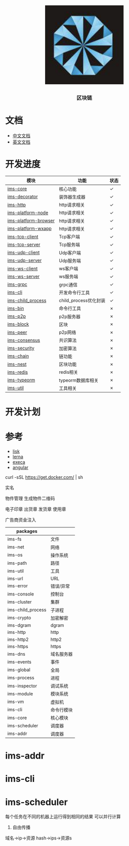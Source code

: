 <h1 align="center">
  <a href="libp2p.io"><img width="250" src="https://github.com/iwe7/nestchain/blob/master/static/logo/logo.png" /></a>
</h1>
<h3 align="center">区块链</h3>

# 文档

- [中文文档](./docs/cn/README.md)
- [英文文档](./docs/en/README.md)

# 开发进度

| 模块                                                    | 功能                | 状态 |
|-------------------------------------------------------|-------------------|----|
| [ims-core](./packages/ims-core/README.md)             | 核心功能              | ✓  |
| [ims-decorator](./packages/ims-core/README.md)        | 装饰器生成器            | ✓  |
| [ims-http](./packages/ims-http/README.md)             | http请求相关          | ✓  |
| [ims-platform-node](./packages/ims-http/README.md)    | http请求相关          | ✓  |
| [ims-platform-browser](./packages/ims-http/README.md) | http请求相关          | ✓  |
| [ims-platform-wxapp](./packages/ims-http/README.md)   | http请求相关          | ✓  |
| [ims-tcp-client](./packages/ims-tcp-client)           | Tcp客户端            | ✓  |
| [ims-tcp-server](./packages/ims-tcp-server)           | Tcp服务端            | ✓  |
| [ims-udp-client](./packages/ims-udp-client)           | Udp客户端            | ✓  |
| [ims-udp-server](./packages/ims-udp-server)           | Udp服务端            | ✓  |
| [ims-ws-client](./packages/ims-https-client)          | ws客户端             | ✓  |
| [ims-ws-server](./packages/ims-https-server)          | ws服务端             | ✓  |
| [ims-grpc](./packages/ims-grpc)                       | grpc通信            | ✓  |
| [ims-cli](./packages/ims-cli)                         | 开发命令行工具           | ✓  |
| [ims-child_process](./packages/ims-child_process)     | child_process优化封装 | ✓  |
| [ims-bin](./packages/ims-bin)                         | 命令行工具             | ✗  |
| [ims-p2p](./packages/ims-p2p)                         | p2p服务器            | ✗  |
| [ims-block](./packages/ims-block/README.md)           | 区块                | ✗  |
| [ims-peer](./packages/ims-peer/README.md)             | p2p网络             | ✗  |
| [ims-consensus](./packages/ims-consensus/README.md)   | 共识算法              | ✗  |
| [ims-security](./packages/ims-security/README.md)     | 加密算法              | ✗  |
| [ims-chain](./packages/ims-chain/README.md)           | 链功能               | ✗  |
| [ims-nest](./packages/ims-nest/README.md)             | 区块功能              | ✗  |
| [ims-redis](./packages/ims-redis/README.md)           | redis相关           | ✗  |
| [ims-typeorm](./packages/ims-typeorm/README.md)       | typeorm数据库相关      | ✗  |
| [ims-util](./packages/ims-util/README.md)             | 工具相关              | ✗  |

# 开发计划

# 参考
- [lisk](https://github.com/LiskHQ/lisk.git)
- [lerna](https://github.com/lerna/lerna.git)
- [execa](https://github.com/sindresorhus/execa.git)
- [angular](https://github.com/angular/angular)

curl -sSL https://get.docker.com/ | sh

实名

物件管理
生成物件二维码

电子印章
出货章 发货章 使用章

广告商资金注入

| packages          |       |
|-------------------|-------|
| ims-fs            | 文件    |
| ims-net           | 网络    |
| ims-os            | 操作系统  |
| ims-path          | 路径    |
| ims-util          | 工具    |
| ims-url           | URL   |
| ims-error         | 错误/异常 |
| ims-console       | 控制台   |
| ims-cluster       | 集群    |
| ims-child_process | 子进程   |
| ims-crypto        | 加密解密  |
| ims-dgram         | dgram |
| ims-http          | http  |
| ims-http2         | http2 |
| ims-https         | https |
| ims-dns           | 域名服务器 |
| ims-events        | 事件    |
| ims-global        | 全局    |
| ims-process       | 进程    |
| ims-inspector     | 调试系统  |
| ims-module        | 模块系统  |
| ims-vm            | 虚拟机   |
| ims-cli           | 命令行模块 |
| ims-core          | 核心模块  |
| ims-scheduler     | 调度器   |
| ims-addr          | 调度器   |

# ims-addr

# ims-cli

# ims-scheduler
每个任务在不同的机器上运行得到相同的结果
可以并行计算

1. 自由传播

域名->ip->资源
hash->ips->资源s
